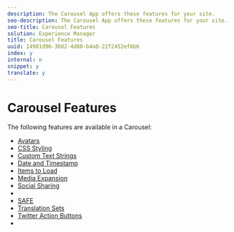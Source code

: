 ```yaml
---
description: The Carousel App offers these features for your site.
seo-description: The Carousel App offers these features for your site.
seo-title: Carousel Features
solution: Experience Manager
title: Carousel Features
uuid: 14901d96-3682-4d80-b4a8-22f2452ef6b6
index: y
internal: n
snippet: y
translate: y
---
```


# Carousel Features




The following features are available in a Carousel:

* [ Avatars](c_avatars.md#c_avatars)
* [ CSS Styling](c_css_styling_branding.md#c_css_styling_branding)
* [ Custom Text Strings](../c_custom_text_strings.md#c_custom_text_strings)
* [ Date and Timestamp](c_date_and_timestamp.md#c_date_and_timestamp)
* [ Items to Load](c_items_to_load.md#c_items_to_load)
* [ Media Expansion](c_media_expansion.md#c_media_expansion)
* [ Social Sharing](c_social_sharing.md#c_social_sharing)
* [](c_styling_features.md#c_styling_features)
* [ SAFE](../c_about_moderation/c_moderation.md#c_moderation)
* [ Translation Sets](../c_translation_sets.md#c_translation_sets)
* [ Twitter Action Buttons](c_action_buttons.md#c_action_buttons)
* [](../c_on_site_contribution_features.md#section_vzs_t2s_d1b)
